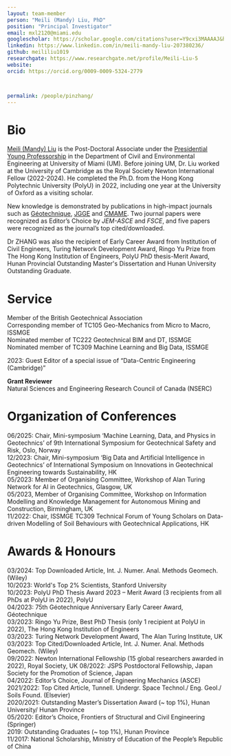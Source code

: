 ```yaml
---
layout: team-member
person: "Meili (Mandy) Liu, PhD"
position: "Principal Investigator"
email: mxl2120@miami.edu
googlescholar: https://scholar.google.com/citations?user=Y9cxi3MAAAAJ&hl=en
linkedin: https://www.linkedin.com/in/meili-mandy-liu-207380236/
github: meililiu1019
researchgate: https://www.researchgate.net/profile/Meili-Liu-5
website: 
orcid: https://orcid.org/0009-0009-5324-2779



permalink: /people/pinzhang/
---
```

# __Bio__
[Meili (Mandy) Liu](https://cde.nus.edu.sg/cee/staff/zhangpin/) is the Post-Doctoral Associate under the [Presidential Young Professorship](https://www.nus.edu.sg/careers/nus-programmes/) in the Department of Civil and Environmental Engineering at University of Miami (UM). Before joining UM, Dr. Liu worked at the University of Cambridge as the Royal Society Newton International Fellow (2022-2024). He completed the Ph.D. from the Hong Kong Polytechnic University (PolyU) in 2022, including one year at the University of Oxford as a visiting scholar.  

New knowledge is demonstrated by publications in high-impact journals such as [Géotechnique](https://www.icevirtuallibrary.com/toc/jgeot/current), [JGGE](https://ascelibrary.org/journal/jggefk) and [CMAME](https://www.sciencedirect.com/journal/computer-methods-in-applied-mechanics-and-engineering). Two journal papers were recognized as Editor’s Choice by *JEM-ASCE* and *FSCE*, and five papers were recognized as the journal’s top cited/downloaded.  

Dr ZHANG was also the recipient of Early Career Award from Institution of Civil Engineers, Turing Network Development Award, Ringo Yu Prize from The Hong Kong Institution of Engineers, PolyU PhD thesis-Merit Award, Hunan Provincial Outstanding Master's Dissertation and Hunan University Outstanding Graduate.

# __Service__
Member of the British Geotechnical Association  
Corresponding member of TC105 Geo-Mechanics from Micro to Macro, ISSMGE  
Nominated member of TC222 Geotechnical BIM and DT, ISSMGE  
Nominated member of TC309 Machine Learning and Big Data, ISSMGE  

2023: Guest Editor of a special issue of “Data-Centric Engineering (Cambridge)”

**Grant Reviewer**  
Natural Sciences and Engineering Research Council of Canada (NSERC)

# __Organization of Conferences__
06/2025: Chair, Mini-symposium ‘Machine Learning, Data, and Physics in Geotechnics’ of 9th International Symposium for Geotechnical Safety and Risk, Oslo, Norway  
12/2023: Chair, Mini-symposium ‘Big Data and Artificial Intelligence in Geotechnics’ of International Symposium on Innovations in Geotechnical Engineering towards Sustainability, HK  
05/2023: Member of Organising Committee, Workshop of Alan Turing Network for AI in Geotechnics, Glasgow, UK  
05/2023, Member of Organising Committee, Workshop on Information Modelling and Knowledge Management for Autonomous Mining and Construction, Birmingham, UK  
11/2022: Chair, ISSMGE TC309 Technical Forum of Young Scholars on Data-driven Modelling of Soil Behaviours with Geotechnical Applications, HK  

# __Awards & Honours__
03/2024: Top Downloaded Article, Int. J. Numer. Anal. Methods Geomech. (Wiley)  
10/2023: World's Top 2% Scientists, Stanford University  
10/2023: PolyU PhD Thesis Award 2023 – Merit Award (3 recipients from all PhDs at PolyU in 2022), PolyU  
04/2023: 75th Géotechnique Anniversary Early Career Award, Géotechnique  
03/2023: Ringo Yu Prize, Best PhD Thesis (only 1 recipient at PolyU in 2022), The Hong Kong Institution of Engineers  
03/2023: Turing Network Development Award, The Alan Turing Institute, UK  
03/2023: Top Cited/Downloaded Article, Int. J. Numer. Anal. Methods Geomech. (Wiley)  
09/2022: Newton International Fellowship (15 global researchers awarded in 2022), Royal Society, UK
08/2022: JSPS Postdoctoral Fellowship, Japan Society for the Promotion of Science, Japan   
04/2022: Editor’s Choice, Journal of Engineering Mechanics (ASCE)  
2021/2022: Top Cited Article, Tunnell. Undergr. Space Technol./ Eng. Geol./ Soils Found. (Elsevier)  
2020/2021: Outstanding Master’s Dissertation Award (~ top 1%), Hunan University/ Hunan Province  
05/2020: Editor’s Choice, Frontiers of Structural and Civil Engineering (Springer)  
2019: Outstanding Graduates (~ top 1%), Hunan Province  
11/2017: National Scholarship, Ministry of Education of the People’s Republic of China
